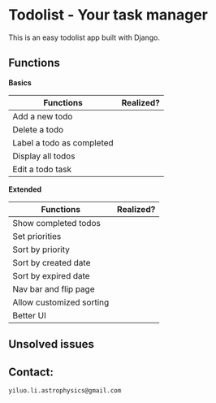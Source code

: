 # Todolist - Your task manager

This is an easy todolist app built with Django.

## Functions

**Basics**

Functions							| Realized?
-------------------------- 	| -------------
Add a new todo  					| 
Delete a todo  					| 
Label a todo as completed 		| 
Display all todos 				| 
Edit a todo task			 		| 

**Extended**

Functions							| Realized?
-------------------------- 	| -------------
Show completed todos	 		| 
Set priorities			 		| 
Sort by priority			 		| 
Sort by created date	 		| 
Sort by expired date	 		| 
Nav bar and flip page			| 
Allow customized sorting		| 
Better UI							| 

## Unsolved issues

## Contact:

```
yiluo.li.astrophysics@gmail.com
```
